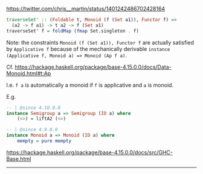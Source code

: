 
https://twitter.com/chris__martin/status/1401242486702428164

```hs
traverseSet' :: (Foldable t, Monoid (f (Set a1)), Functor f) =>
  (a2 -> f a1) -> t a2 -> f (Set a1)
traverseSet' f = foldMap (fmap Set.singleton . f)
```

Note: the constraints `Monoid (f (Set a1)), Functor f` are actually satisfied by `Applicative f` because of the mechanically derivable `instance (Applicative f, Monoid a) => Monoid (Ap f a)`.

Cf. https://hackage.haskell.org/package/base-4.15.0.0/docs/Data-Monoid.html#t:Ap

I.e. `f a` is automatically a monoid if `f` is applicative and `a` is monoid.


E.g.
```hs
-- | @since 4.10.0.0
instance Semigroup a => Semigroup (IO a) where
    (<>) = liftA2 (<>)

-- | @since 4.9.0.0
instance Monoid a => Monoid (IO a) where
    mempty = pure mempty
```

https://hackage.haskell.org/package/base-4.15.0.0/docs/src/GHC-Base.html

---